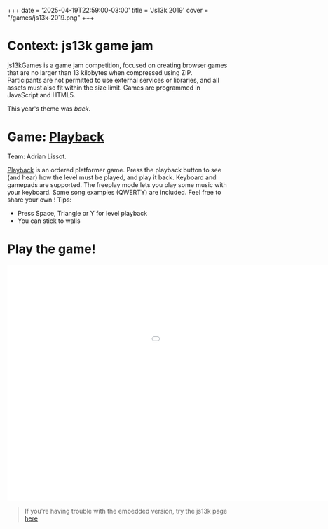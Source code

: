 +++
date = '2025-04-19T22:59:00-03:00'
title = 'Js13k 2019'
cover = "/games/js13k-2019.png"
+++

# Context: js13k game jam

js13kGames is a game jam competition, focused on creating browser games that are no larger than 13 kilobytes when compressed using ZIP. Participants are not permitted to use external services or libraries, and all assets must also fit within the size limit. Games are programmed in JavaScript and HTML5.

This year's theme was *back*.

# Game: [Playback](https://js13kgames.com/2019/games/playback)

Team: Adrian Lissot.

[Playback](https://js13kgames.com/2019/games/playback) is an ordered platformer game. Press the playback button to see (and hear) how the level must be played, and play it back. Keyboard and gamepads are supported. The freeplay mode lets you play some music with your keyboard. Some song examples (QWERTY) are included. Feel free to share your own !
Tips:
- Press Space, Triangle or Y for level playback
- You can stick to walls

# Play the game!

<iframe id="iframe" src="/js13k-2019" width="1920px" height="1080px" style="zoom: 0.5" frameborder="0" ></iframe>

<script>
    const iframe = document.getElementById('iframe');
    iframe.addEventListener('load', () => {
        iframe.contentWindow.document.addEventListener('keydown', function(event) {
            if (['ArrowUp', 'ArrowDown', 'ArrowLeft', 'ArrowRight'].includes(event.key)) {
                event.preventDefault();
            }
        });
    });
</script>

> If you're having trouble with the embedded version, try the js13k page [here](https://js13kgames.com/2019/games/playback)